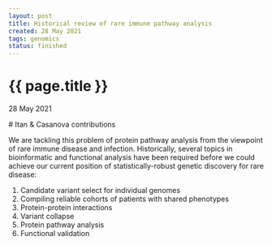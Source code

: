 ```yaml
---
layout: post
title: Historical review of rare immune pathway analysis
created: 28 May 2021
tags: genomics
status: finished
---
```


{{ page.title }}
================

<p class="meta">28 May 2021</p>
# Itan & Casanova contributions

We are tackling this problem of protein pathway analysis from the viewpoint of 
rare immune disease and infection.
Historically, several topics in bioinformatic and functional analysis have 
been required before we could achieve our current position of 
statistically-robust genetic discovery for rare disease:

1. Candidate variant select for individual genomes
2. Compiling reliable cohorts of patients with shared phenotypes
3. Protein-protein interactions
4. Variant collapse
5. Protein pathway analysis
6. Functional validation

